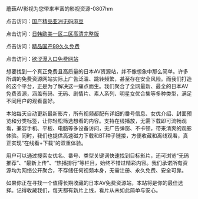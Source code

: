 蘑菇AV影视为您带来丰富的影视资源-0807hm

点击访问：<a href="https://heiliaoll4qsx.pages.dev">国产精品亚洲无码麻豆</a>

点击访问：<a href="https://heiliao2dmwwy.pages.dev">日韩欧美一区二区高清完整版</a>

点击访问：<a href="https://heiliaoga6s9v.pages.dev">精品国产99久久免费</a>

点击访问：<a href="https://heiliaoow5kzm.pages.dev">欲涩漫入口免费网站</a>


想要找到一个真正免费且高质量的日本AV资源站，并不像想象中那么简单。许多所谓的免费资源网站实际上广告泛滥、跳转频繁，甚至存在安全风险。而我们打造的这个平台，正是为了解决这一痛点而生。我们聚合了全网最新、最全的日本AV免费资源，涵盖有码、无码、剧情片、素人系列、明星女优合集等多种类型，满足不同用户的观看喜好。

本站每天自动更新最新影片，所有视频都配有详细的番号信息、女优介绍、封面预览和分类标签，让你轻松筛选想看的内容。支持在线播放，无需下载即可流畅观看，兼容手机、平板、电脑等多设备访问，无广告弹窗、不卡顿，带来清爽的观影体验。同时，我们也提供高速磁力下载和BT种子链接，方便收藏和离线观看，真正实现“在线看+下载”的双重体验。

用户可以通过搜索女优名、番号、类型关键词快速找到目标影片，还可浏览“无码推荐”、“最新上传”、“热播排行”等栏目，始终不错过精彩内容。我们承诺所有资源均为网络公开聚合，不存储任何视频本身，无需注册、永久免费、安全可靠。

如果你正在寻找一个值得长期收藏的日本AV免费资源站，本站将是你的最佳选择。记得收藏我们，每天都有新片上线，看片从未如此简单与安心。




<span style="display:none;">[Canonical link](https://github.com/ss00026/63408 ）</span>
